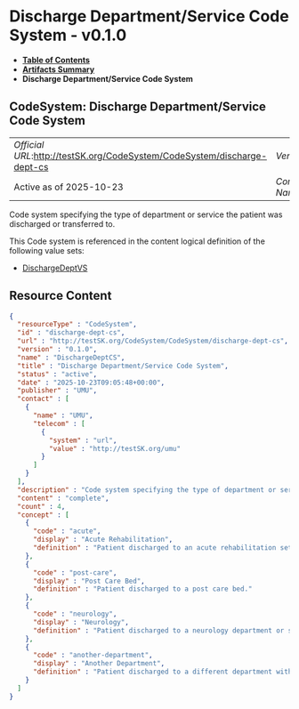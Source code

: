 # Discharge Department/Service Code System - v0.1.0

* [**Table of Contents**](toc.md)
* [**Artifacts Summary**](artifacts.md)
* **Discharge Department/Service Code System**

## CodeSystem: Discharge Department/Service Code System 

| | |
| :--- | :--- |
| *Official URL*:http://testSK.org/CodeSystem/CodeSystem/discharge-dept-cs | *Version*:0.1.0 |
| Active as of 2025-10-23 | *Computable Name*:DischargeDeptCS |

 
Code system specifying the type of department or service the patient was discharged or transferred to. 

 This Code system is referenced in the content logical definition of the following value sets: 

* [DischargeDeptVS](ValueSet-discharge-dept-vs.md)



## Resource Content

```json
{
  "resourceType" : "CodeSystem",
  "id" : "discharge-dept-cs",
  "url" : "http://testSK.org/CodeSystem/CodeSystem/discharge-dept-cs",
  "version" : "0.1.0",
  "name" : "DischargeDeptCS",
  "title" : "Discharge Department/Service Code System",
  "status" : "active",
  "date" : "2025-10-23T09:05:48+00:00",
  "publisher" : "UMU",
  "contact" : [
    {
      "name" : "UMU",
      "telecom" : [
        {
          "system" : "url",
          "value" : "http://testSK.org/umu"
        }
      ]
    }
  ],
  "description" : "Code system specifying the type of department or service the patient was discharged or transferred to.",
  "content" : "complete",
  "count" : 4,
  "concept" : [
    {
      "code" : "acute",
      "display" : "Acute Rehabilitation",
      "definition" : "Patient discharged to an acute rehabilitation setting."
    },
    {
      "code" : "post-care",
      "display" : "Post Care Bed",
      "definition" : "Patient discharged to a post care bed."
    },
    {
      "code" : "neurology",
      "display" : "Neurology",
      "definition" : "Patient discharged to a neurology department or service."
    },
    {
      "code" : "another-department",
      "display" : "Another Department",
      "definition" : "Patient discharged to a different department within the same hospital."
    }
  ]
}

```
